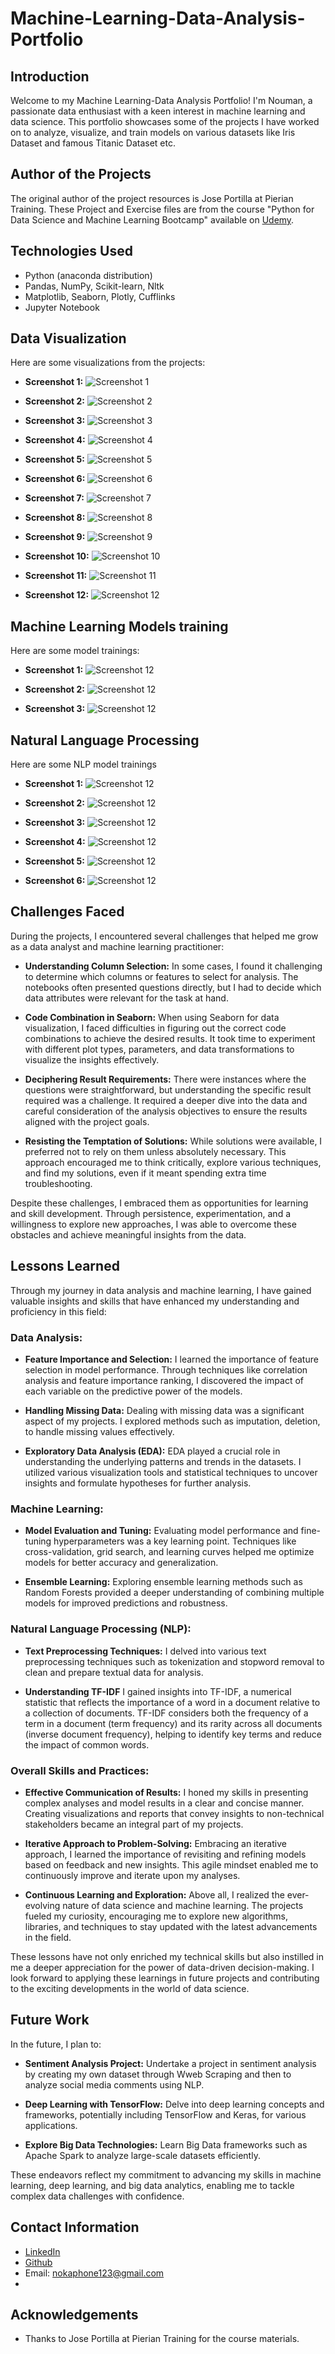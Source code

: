 # Machine-Learning-Data-Analysis-Portfolio

## Introduction
Welcome to my Machine Learning-Data Analysis Portfolio! I'm Nouman, a passionate data enthusiast with a keen interest in machine learning and data science. This portfolio showcases some of the projects I have worked on to analyze, visualize, and train models on various datasets like Iris Dataset and famous Titanic Dataset etc.

## Author of the Projects
The original author of the project resources is Jose Portilla at Pierian Training. These Project and Exercise files are from the course "Python for Data Science and Machine Learning Bootcamp" available on [Udemy](https://www.udemy.com/course/python-for-data-science-and-machine-learning-bootcamp/?couponCode=UPGRADE02223).

## Technologies Used
- Python (anaconda distribution)
- Pandas, NumPy, Scikit-learn, Nltk
- Matplotlib, Seaborn, Plotly, Cufflinks
- Jupyter Notebook

## Data Visualization
Here are some visualizations from the projects:

- **Screenshot 1:**
  ![Screenshot 1](Screenshots/2024-04-15%20(4).png)

- **Screenshot 2:**
  ![Screenshot 2](Screenshots/2024-04-15%20(5).png)

- **Screenshot 3:**
  ![Screenshot 3](Screenshots/2024-04-15%20(6).png)

- **Screenshot 4:**
  ![Screenshot 4](Screenshots/2024-04-15%20(7).png)

- **Screenshot 5:**
  ![Screenshot 5](Screenshots/2024-04-15%20(8).png)

- **Screenshot 6:**
  ![Screenshot 6](Screenshots/2024-04-15%20(9).png)

- **Screenshot 7:**
  ![Screenshot 7](Screenshots/2024-04-15%20(10).png)

- **Screenshot 8:**
  ![Screenshot 8](Screenshots/2024-04-15%20(11).png)

- **Screenshot 9:**
  ![Screenshot 9](Screenshots/2024-04-15%20(12).png)

- **Screenshot 10:**
  ![Screenshot 10](Screenshots/2024-04-15%20(13).png)

- **Screenshot 11:**
  ![Screenshot 11](Screenshots/2024-04-15%20(14).png)

- **Screenshot 12:**
  ![Screenshot 12](Screenshots/2024-04-15%20(15).png)

## Machine Learning Models training
Here are some model trainings:

- **Screenshot 1:**
  ![Screenshot 12](Screenshots/2024-04-15%20(16).png)
  
- **Screenshot 2:**
  ![Screenshot 12](Screenshots/2024-04-15%20(17).png)

- **Screenshot 3:**
  ![Screenshot 12](Screenshots/2024-04-15%20(18).png)

## Natural Language Processing
Here are some NLP model trainings

- **Screenshot 1:**
  ![Screenshot 12](Screenshots/2024-04-15%20(19).png)

- **Screenshot 2:**
  ![Screenshot 12](Screenshots/2024-04-15%20(20).png)

- **Screenshot 3:**
  ![Screenshot 12](Screenshots/2024-04-15%20(21).png)

- **Screenshot 4:**
  ![Screenshot 12](Screenshots/2024-04-15%20(22).png)

- **Screenshot 5:**
  ![Screenshot 12](Screenshots/2024-04-15%20(23).png)

- **Screenshot 6:**
  ![Screenshot 12](Screenshots/2024-04-15%20(24).png)

## Challenges Faced
During the projects, I encountered several challenges that helped me grow as a data analyst and machine learning practitioner:

- **Understanding Column Selection:**
  In some cases, I found it challenging to determine which columns or features to select for analysis. The notebooks often presented questions directly, but I had to decide which data attributes were relevant for the task at hand.

- **Code Combination in Seaborn:**
  When using Seaborn for data visualization, I faced difficulties in figuring out the correct code combinations to achieve the desired results. It took time to experiment with different plot types, parameters, and data transformations to visualize the insights effectively.

- **Deciphering Result Requirements:**
  There were instances where the questions were straightforward, but understanding the specific result required was a challenge. It required a deeper dive into the data and careful consideration of the analysis objectives to ensure the results aligned with the project goals.

- **Resisting the Temptation of Solutions:**
  While solutions were available, I preferred not to rely on them unless absolutely necessary. This approach encouraged me to think critically, explore various techniques, and find my solutions, even if it meant spending extra time troubleshooting.

Despite these challenges, I embraced them as opportunities for learning and skill development. Through persistence, experimentation, and a willingness to explore new approaches, I was able to overcome these obstacles and achieve meaningful insights from the data.

## Lessons Learned

Through my journey in data analysis and machine learning, I have gained valuable insights and skills that have enhanced my understanding and proficiency in this field:

### Data Analysis:
- **Feature Importance and Selection:**
  I learned the importance of feature selection in model performance. Through techniques like correlation analysis and feature importance ranking, I discovered the impact of each variable on the predictive power of the models.

- **Handling Missing Data:**
  Dealing with missing data was a significant aspect of my projects. I explored methods such as imputation, deletion, to handle missing values effectively.

- **Exploratory Data Analysis (EDA):**
  EDA played a crucial role in understanding the underlying patterns and trends in the datasets. I utilized various visualization tools and statistical techniques to uncover insights and formulate hypotheses for further analysis.

### Machine Learning:
- **Model Evaluation and Tuning:**
  Evaluating model performance and fine-tuning hyperparameters was a key learning point. Techniques like cross-validation, grid search, and learning curves helped me optimize models for better accuracy and generalization.

- **Ensemble Learning:**
  Exploring ensemble learning methods such as Random Forests provided a deeper understanding of combining multiple models for improved predictions and robustness.

### Natural Language Processing (NLP):
- **Text Preprocessing Techniques:**
  I delved into various text preprocessing techniques such as tokenization and stopword removal to clean and prepare textual data for analysis.

- **Understanding TF-IDF**
  I gained insights into TF-IDF, a numerical statistic that reflects the importance of a word in a document relative to a collection of documents. TF-IDF considers both the frequency of a term in a document (term frequency) and its rarity across all documents (inverse document frequency), helping to identify key terms and reduce the impact of common words.

### Overall Skills and Practices:
- **Effective Communication of Results:**
  I honed my skills in presenting complex analyses and model results in a clear and concise manner. Creating visualizations and reports that convey insights to non-technical stakeholders became an integral part of my projects.

- **Iterative Approach to Problem-Solving:**
  Embracing an iterative approach, I learned the importance of revisiting and refining models based on feedback and new insights. This agile mindset enabled me to continuously improve and iterate upon my analyses.

- **Continuous Learning and Exploration:**
  Above all, I realized the ever-evolving nature of data science and machine learning. The projects fueled my curiosity, encouraging me to explore new algorithms, libraries, and techniques to stay updated with the latest advancements in the field.

These lessons have not only enriched my technical skills but also instilled in me a deeper appreciation for the power of data-driven decision-making. I look forward to applying these learnings in future projects and contributing to the exciting developments in the world of data science.

## Future Work

In the future, I plan to:

- **Sentiment Analysis Project:**
  Undertake a project in sentiment analysis by creating my own dataset through Wweb Scraping and then to analyze social media comments using NLP.

- **Deep Learning with TensorFlow:**
  Delve into deep learning concepts and frameworks, potentially including TensorFlow and Keras, for various applications.

- **Explore Big Data Technologies:**
  Learn Big Data frameworks such as Apache Spark to analyze large-scale datasets efficiently.

These endeavors reflect my commitment to advancing my skills in machine learning, deep learning, and big data analytics, enabling me to tackle complex data challenges with confidence.

## Contact Information
- [LinkedIn](https://www.linkedin.com/in/nouman-ahmad-6094b92b5)
- [Github](https://github.com/Noumannomi123)
- Email: nokaphone123@gmail.com
- 
## Acknowledgements
- Thanks to Jose Portilla at Pierian Training for the course materials.
